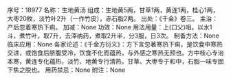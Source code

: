序号：18977
名称：生地黄汤
组成：生地黄5两，甘草1两，黄连1两，桂心1两，大枣20枚，淡竹叶2升（一作竹皮），赤石脂2两。
出处：《千金》卷三。
主治：产后忽着寒热下痢。
加减：None
功效：None
用法用量：上(口父)咀。以水1斗，煮竹叶，取7升，去滓纳药，煮取2升半，分3服，日3次。
制备方法：None
临床应用：None
各家论述：《千金方衍义》：方下言忽著寒热下痢，是饮食中寒热交进，或饱食后脐腹受冷，饮食不化而蕴热，与外感之寒热无预也。方中桂心专治本寒，黄连专化蕴热，淡竹、地黄专行清热，甘草、大枣专于和中，石脂一味专固下焦之脱也。
用药禁忌：None
附注：None
